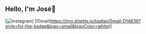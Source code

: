 ## Hello, I'm José🤗

[![Instagram]()]
[!Gmail(https://img.shields.io/badge/Gmail-D14836?style=for-the-badge&logo=gmail&logoColor=white)]

